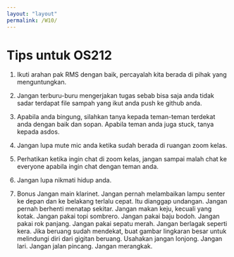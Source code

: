 ```yaml
---
layout: "layout"
permalink: /W10/
---
```


# Tips untuk OS212

1. Ikuti arahan pak RMS dengan baik, percayalah kita berada di pihak yang menguntungkan.

2. Jangan terburu-buru mengerjakan tugas sebab bisa saja anda tidak sadar terdapat file sampah yang ikut anda push
ke github anda.

3. Apabila anda bingung, silahkan tanya kepada teman-teman terdekat anda dengan baik dan sopan. Apabila teman anda
juga stuck, tanya kepada asdos.

4. Jangan lupa mute mic anda ketika sudah berada di ruangan zoom kelas.

5. Perhatikan ketika ingin chat di zoom kelas, jangan sampai malah chat ke everyone apabila ingin chat dengan teman anda.

6. Jangan lupa nikmati hidup anda.

7. Bonus
Jangan main klarinet.
Jangan pernah melambaikan lampu senter ke depan dan ke belakang terlalu cepat. Itu dianggap undangan.
Jangan pernah berhenti menatap sekitar.
Jangan makan keju, kecuali yang kotak.
Jangan pakai topi sombrero.
Jangan pakai baju bodoh.
Jangan pakai rok panjang.
Jangan pakai sepatu merah.
Jangan berlagak seperti kera.
Jika beruang sudah mendekat, buat gambar lingkaran besar untuk melindungi diri dari gigitan beruang. Usahakan jangan lonjong.
Jangan lari.
Jangan jalan pincang.
Jangan merangkak.

